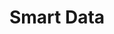 ---
slug: x-data
title: Smart Data
category: skm
subcategory: argument-skm
sort: 3
icon: android
description: Our technologies make data cleaning and classifying partly automatized. Most of companies spend a lot of time to these first step of Data management or worst, they lose informations.
argument: yes
---